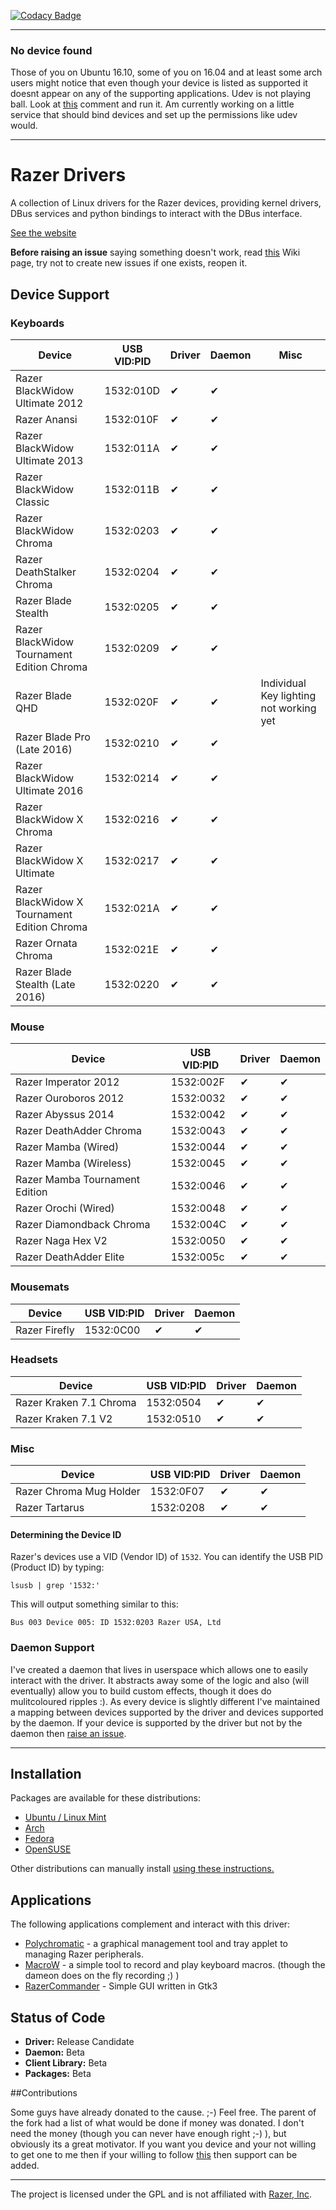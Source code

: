[![Codacy Badge](https://api.codacy.com/project/badge/Grade/fd36d0d76e9842c4a7d67118bd01b275)](https://www.codacy.com/app/terry_5/razer-drivers?utm_source=github.com&amp;utm_medium=referral&amp;utm_content=terrycain/razer-drivers&amp;utm_campaign=Badge_Grade)

-------------------

### No device found
Those of you on Ubuntu 16.10, some of you on 16.04 and at least some arch users might notice that even though your device is listed as supported it doesnt appear on any of the supporting applications. Udev is not playing ball. Look at [this](https://github.com/terrycain/razer-drivers/issues/67#issuecomment-260419314) comment and run it. Am currently working on a little service that should bind devices and set up the permissions like udev would.

---------------------

# Razer Drivers

A collection of Linux drivers for the Razer devices, providing kernel drivers, DBus services and python bindings to interact with the DBus interface.

[See the website](https://terrycain.github.io/razer-drivers/)

**Before raising an issue** saying something doesn't work, read [this](https://github.com/terrycain/razer-drivers/wiki/Troubleshooting) Wiki page, try not to create new issues if one exists, reopen it.

## Device Support
### Keyboards
| Device                                        | USB VID:PID | Driver | Daemon | Misc |
| --------------------------------------------- | ----------- | ------ | ------ | ---- |
| Razer BlackWidow Ultimate 2012                |  1532:010D  |   ✔    |   ✔    |      |
| Razer Anansi                                  |  1532:010F  |   ✔    |   ✔    |      |
| Razer BlackWidow Ultimate 2013                |  1532:011A  |   ✔    |   ✔    |      |
| Razer BlackWidow Classic                      |  1532:011B  |   ✔    |   ✔    |      |
| Razer BlackWidow Chroma                       |  1532:0203  |   ✔    |   ✔    |      |
| Razer DeathStalker Chroma                     |  1532:0204  |   ✔    |   ✔    |      |
| Razer Blade Stealth                           |  1532:0205  |   ✔    |   ✔    |      |
| Razer BlackWidow Tournament Edition Chroma    |  1532:0209  |   ✔    |   ✔    |      |
| Razer Blade QHD                               |  1532:020F  |   ✔    |   ✔    | Individual Key lighting not working yet |
| Razer Blade Pro (Late 2016)                   |  1532:0210  |   ✔    |   ✔    |      |
| Razer BlackWidow Ultimate 2016                |  1532:0214  |   ✔    |   ✔    |      |
| Razer BlackWidow X Chroma                     |  1532:0216  |   ✔    |   ✔    |      |
| Razer BlackWidow X Ultimate                   |  1532:0217  |   ✔    |   ✔    |      |
| Razer BlackWidow X Tournament Edition Chroma  |  1532:021A  |   ✔    |   ✔    |      |
| Razer Ornata Chroma                           |  1532:021E  |   ✔    |   ✔    |      |
| Razer Blade Stealth (Late 2016)               |  1532:0220  |   ✔    |   ✔    |      |

### Mouse
| Device                          | USB VID:PID | Driver | Daemon |
| ------------------------------- | ----------- | ------ | ------ |
| Razer Imperator 2012            |  1532:002F  |   ✔    |   ✔    |
| Razer Ouroboros 2012            |  1532:0032  |   ✔    |   ✔    |
| Razer Abyssus 2014              |  1532:0042  |   ✔    |   ✔    |
| Razer DeathAdder Chroma         |  1532:0043  |   ✔    |   ✔    |
| Razer Mamba (Wired)             |  1532:0044  |   ✔    |   ✔    |
| Razer Mamba (Wireless)          |  1532:0045  |   ✔    |   ✔    |
| Razer Mamba Tournament Edition  |  1532:0046  |   ✔    |   ✔    |
| Razer Orochi (Wired)            |  1532:0048  |   ✔    |   ✔    |
| Razer Diamondback Chroma        |  1532:004C  |   ✔    |   ✔    |
| Razer Naga Hex V2               |  1532:0050  |   ✔    |   ✔    |
| Razer DeathAdder Elite          |  1532:005c  |   ✔    |   ✔    |

### Mousemats
| Device        | USB VID:PID | Driver | Daemon |
| ------------- | ----------- | ------ | ------ |
| Razer Firefly |  1532:0C00  |   ✔    |   ✔    |

### Headsets
| Device                   | USB VID:PID | Driver | Daemon |
| ------------------------ | ----------- | ------ | ------ |
| Razer Kraken 7.1 Chroma  |  1532:0504  |   ✔    |   ✔    |
| Razer Kraken 7.1 V2      |  1532:0510  |   ✔    |   ✔    |

### Misc
| Device                  | USB VID:PID | Driver | Daemon |
| ----------------------- | ----------- | ------ | ------ |
| Razer Chroma Mug Holder |  1532:0F07  |   ✔    |   ✔    |
| Razer Tartarus          |  1532:0208  |   ✔    |   ✔    |

#### Determining the Device ID
Razer's devices use a VID (Vendor ID) of `1532`. You can identify the USB PID (Product ID) by typing:

    lsusb | grep '1532:'

This will output something similar to this:

    Bus 003 Device 005: ID 1532:0203 Razer USA, Ltd


### Daemon Support
I've created a daemon that lives in userspace which allows one to easily interact with the driver. It abstracts away some of the logic and also (will eventually) allow you to build
custom effects, though it does do mulitcoloured ripples :). As every device is slightly different I've maintained a mapping between devices supported by the driver and devices supported
by the daemon. If your device is supported by the driver but not by the daemon then [raise an issue](https://github.com/terrycain/razer-drivers/issues/new).

---

## Installation

Packages are available for these distributions:

* [Ubuntu / Linux Mint](https://terrycain.github.io/razer-drivers/#ubuntu)
* [Arch](https://terrycain.github.io/razer-drivers/#arch)
* [Fedora](https://terrycain.github.io/razer-drivers/#fedora)
* [OpenSUSE](https://terrycain.github.io/razer-drivers/#opensuse)

Other distributions can manually install [using these instructions.](https://terrycain.github.io/razer-drivers/#other)

## Applications

The following applications complement and interact with this driver:

* [Polychromatic](https://github.com/lah7/polychromatic) - a graphical management tool and tray applet to managing Razer peripherals.
* [MacroW](https://github.com/igorbb/MacroW) - a simple tool to record and play keyboard macros. (though the dameon does on the fly recording ;) )
* [RazerCommander](https://github.com/GabMus/razerCommander) - Simple GUI written in Gtk3

## Status of Code

 - **Driver:** Release Candidate
 - **Daemon:** Beta
 - **Client Library:** Beta
 - **Packages:** Beta

##Contributions

Some guys have already donated to the cause. ;-) Feel free.
The parent of the fork had a list of what would be done if money was donated. I don't need the money (though you can never have enough right ;-) ), but obviously its a great motivator.
If you want you device and your not willing to get one to me then if your willing to follow [this](https://github.com/terrycain/razer-drivers/wiki/Reverse-Engineering-USB-Protocol) then support can be added.

---

The project is licensed under the GPL and is not affiliated with [Razer, Inc](http://www.razerzone.com/).
